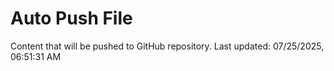 # Auto Push File

Content that will be pushed to GitHub repository.
Last updated: 07/25/2025, 06:51:31 AM